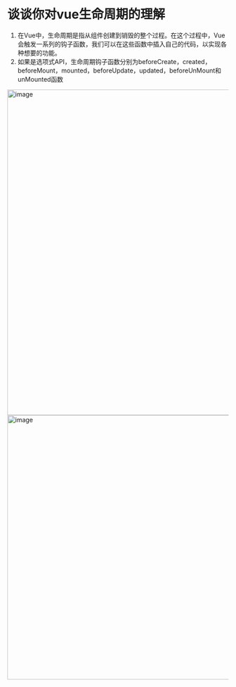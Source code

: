 # 谈谈你对vue生命周期的理解

1. 在Vue中，生命周期是指从组件创建到销毁的整个过程。在这个过程中，Vue会触发一系列的钩子函数，我们可以在这些函数中插入自己的代码，以实现各种想要的功能。
2. 如果是选项式API，生命周期钩子函数分别为beforeCreate，created，beforeMount，mounted，beforeUpdate，updated，beforeUnMount和unMounted函数


<img width="740" alt="image" src="https://github.com/user-attachments/assets/45b10195-f0be-475e-8310-d1ec343b5933">
<img width="601" alt="image" src="https://github.com/user-attachments/assets/3469731e-416a-43bf-8d22-a0e71e81f6fa">
